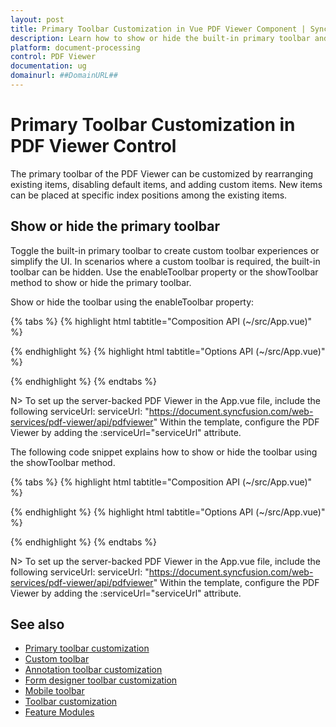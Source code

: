 ```yaml
---
layout: post
title: Primary Toolbar Customization in Vue PDF Viewer Component | Syncfusion
description: Learn how to show or hide the built-in primary toolbar and customize it in the Syncfusion Vue PDF Viewer component.
platform: document-processing
control: PDF Viewer
documentation: ug
domainurl: ##DomainURL##
---
```


# Primary Toolbar Customization in PDF Viewer Control

The primary toolbar of the PDF Viewer can be customized by rearranging existing items, disabling default items, and adding custom items. New items can be placed at specific index positions among the existing items.

## Show or hide the primary toolbar

Toggle the built-in primary toolbar to create custom toolbar experiences or simplify the UI. In scenarios where a custom toolbar is required, the built-in toolbar can be hidden. Use the enableToolbar property or the showToolbar method to show or hide the primary toolbar.

Show or hide the toolbar using the enableToolbar property:

{% tabs %}
{% highlight html tabtitle="Composition API (~/src/App.vue)" %}

<template>
  <div id="app">
    <ejs-pdfviewer id="pdfViewer" :documentPath="documentPath" :enableToolbar="false" :resourceUrl="resourceUrl">
    </ejs-pdfviewer>
  </div>
</template>

<script setup>
import {
  PdfViewerComponent as EjsPdfviewer, Toolbar, Magnification, Navigation, LinkAnnotation,
  BookmarkView, ThumbnailView, Print, TextSelection, TextSearch,
  Annotation, FormDesigner, FormFields
} from '@syncfusion/ej2-vue-pdfviewer';
import { provide } from 'vue';

const documentPath = "https://cdn.syncfusion.com/content/pdf/pdf-succinctly.pdf";
const resourceUrl = "https://cdn.syncfusion.com/ej2/23.1.43/dist/ej2-pdfviewer-lib";

provide('PdfViewer', [Toolbar, Magnification, Navigation, LinkAnnotation, BookmarkView, Annotation,
  ThumbnailView, Print, TextSelection, TextSearch, FormFields, FormDesigner])

</script>

{% endhighlight %}
{% highlight html tabtitle="Options API (~/src/App.vue)" %}

<template>
  <div id="app">
    <ejs-pdfviewer id="pdfViewer" :documentPath="documentPath" :enableToolbar="false" :resourceUrl="resourceUrl">
    </ejs-pdfviewer>
  </div>
</template>

<script>
import {
  PdfViewerComponent, Toolbar, Magnification, Navigation, LinkAnnotation,
  BookmarkView, ThumbnailView, Print, TextSelection, TextSearch,
  Annotation, FormDesigner, FormFields
} from '@syncfusion/ej2-vue-pdfviewer';

export default {
  name: "App",
  components: {
    "ejs-pdfviewer": PdfViewerComponent
  },
  data() {
    return {
      documentPath: "https://cdn.syncfusion.com/content/pdf/pdf-succinctly.pdf",
      resourceUrl: "https://cdn.syncfusion.com/ej2/23.1.43/dist/ej2-pdfviewer-lib",
    };
  },
  provide: {
    PdfViewer: [Toolbar, Magnification, Navigation, LinkAnnotation, BookmarkView, Annotation,
      ThumbnailView, Print, TextSelection, TextSearch, FormFields, FormDesigner]
  }
}
</script>

{% endhighlight %}
{% endtabs %}

N> To set up the server-backed PDF Viewer in the App.vue file, include the following serviceUrl:
serviceUrl: "https://document.syncfusion.com/web-services/pdf-viewer/api/pdfviewer"
Within the template, configure the PDF Viewer by adding the :serviceUrl="serviceUrl" attribute.

The following code snippet explains how to show or hide the toolbar using the showToolbar method.

{% tabs %}
{% highlight html tabtitle="Composition API (~/src/App.vue)" %}

<template>
  <div id="app">
    <button v-on:click="showToolbarClicked">showToolbarClicked</button>
    <ejs-pdfviewer id="pdfViewer" ref="pdfviewer" :documentPath="documentPath" :resourceUrl="resourceUrl">
    </ejs-pdfviewer>
  </div>
</template>

<script setup>
import {
  PdfViewerComponent as EjsPdfviewer, Toolbar, Magnification, Navigation, LinkAnnotation,
  BookmarkView, ThumbnailView, Print, TextSelection, TextSearch,
  Annotation, FormDesigner, FormFields
} from '@syncfusion/ej2-vue-pdfviewer';
import { provide, ref } from 'vue';

const pdfviewer = ref(null);
const documentPath = "https://cdn.syncfusion.com/content/pdf/pdf-succinctly.pdf";
const resourceUrl = "https://cdn.syncfusion.com/ej2/23.1.43/dist/ej2-pdfviewer-lib";

provide('PdfViewer', [Toolbar, Magnification, Navigation, LinkAnnotation, Annotation, BookmarkView,
  ThumbnailView, Print, TextSelection, TextSearch, FormFields, FormDesigner])

const showToolbarClicked = function () {
  pdfviewer.value.ej2Instances.toolbar.showToolbar(false);
}
</script>

{% endhighlight %}
{% highlight html tabtitle="Options API (~/src/App.vue)" %}

<template>
  <div id="app">
    <button v-on:click="showToolbarClicked">showToolbarClicked</button>
    <ejs-pdfviewer id="pdfViewer" ref="pdfviewer" :documentPath="documentPath" :resourceUrl="resourceUrl">
    </ejs-pdfviewer>
  </div>
</template>

<script>
import {
  PdfViewerComponent, Toolbar, Magnification, Navigation, LinkAnnotation,
  BookmarkView, ThumbnailView, Print, TextSelection, TextSearch,
  Annotation, FormDesigner, FormFields
} from '@syncfusion/ej2-vue-pdfviewer';

export default {
  name: "App",
  components: {
    "ejs-pdfviewer": PdfViewerComponent
  },
  data() {
    return {
      documentPath: "https://cdn.syncfusion.com/content/pdf/pdf-succinctly.pdf",
      resourceUrl: "https://cdn.syncfusion.com/ej2/23.1.43/dist/ej2-pdfviewer-lib"
    };
  },
  provide: {
    PdfViewer: [Toolbar, Magnification, Navigation, LinkAnnotation, Annotation, BookmarkView,
      ThumbnailView, Print, TextSelection, TextSearch, FormFields, FormDesigner]
  },
  methods: {
    showToolbarClicked: function () {
      this.$refs.pdfviewer.ej2Instances.toolbar.showToolbar(false);
    }
  }
}
</script>

{% endhighlight %}
{% endtabs %}

N> To set up the server-backed PDF Viewer in the App.vue file, include the following serviceUrl:
serviceUrl: "https://document.syncfusion.com/web-services/pdf-viewer/api/pdfviewer"
Within the template, configure the PDF Viewer by adding the :serviceUrl="serviceUrl" attribute.

## See also

* [Primary toolbar customization](./toolbar-customization/primary-toolbar-customization)
* [Custom toolbar](./toolbar-customization/custom-toolbar)
* [Annotation toolbar customization](./toolbar-customization/annotation-toolbar-customization)
* [Form designer toolbar customization](./toolbar-customization/form-designer-toolbar-customization)
* [Mobile toolbar](./toolbar-customization/mobile-toolbar)
* [Toolbar customization](./how-to/toolbar-customization)
* [Feature Modules](./feature-module)